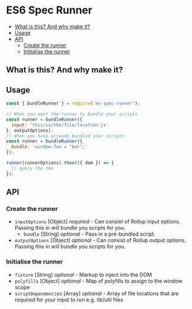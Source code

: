 # ES6 Spec Runner

- [What is this? And why make it?](#what-is-this-and-why-make-it)
- [Usage](#usage)
- [API](#api)
  - [Create the runner](#create-the-runner)
  - [Initialise the runner](#initialise-the-runner)

## What is this? And why make it?

## Usage
```js
const { bundleRunner } = require('es-spec-runner');

// When you want the runner to bundle your scripts
const runner = bundleRunner({
  input: 'this/is/the/file/location.js'
}, outputOptions);
// When you have already bundled your scripts
const runner = bundleRunner({
  bundle: 'window.foo = "bar";'
});

runner(runnerOptions).then(({ dom }) => {
  // query the dom
});
```

## API
### Create the runner
- `inputOptions` [Object] _required_ - Can consist of Rollup input options. Passing this in will bundle you scripts for you.
  - `bundle` [String] _optional_ - Pass in a pre-bundled script.
- `outputOptions` [Object] _optional_ - Can consist of Rollup output options. Passing this in will bundle you scripts for you.

### Initialise the runner
- `fixture` [String] _optional_ - Markup to inject into the DOM
- `polyfills` [Object] _optional_ - Map of polyfills to assign to the window scope
- `scriptDependencies` [Array] _optional_ - Array of file locations that are required for your input to run e.g. lib/util files
